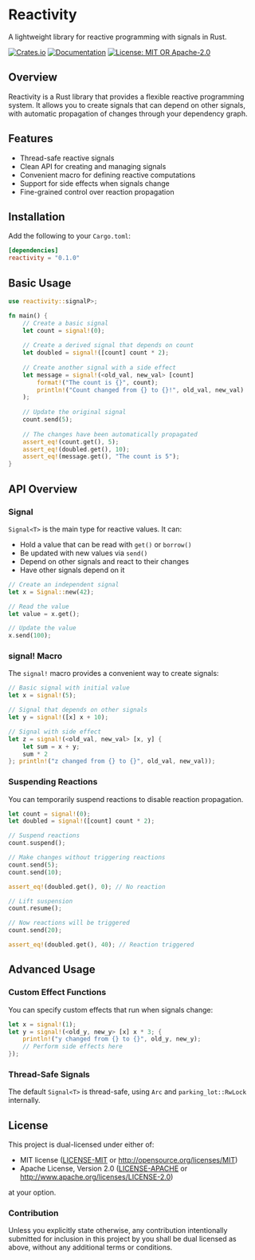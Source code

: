 # Reactivity

A lightweight library for reactive programming with signals in Rust.

[![Crates.io](https://img.shields.io/crates/v/reactivity.svg)](https://crates.io/crates/reactivity)
[![Documentation](https://docs.rs/reactivity/badge.svg)](https://docs.rs/reactivity)
[![License: MIT OR Apache-2.0](https://img.shields.io/crates/l/reactivity.svg)](README.md#license)

## Overview

Reactivity is a Rust library that provides a flexible reactive programming system. It allows you to create signals that can depend on other signals, with automatic propagation of changes through your dependency graph.

## Features

- Thread-safe reactive signals
- Clean API for creating and managing signals
- Convenient macro for defining reactive computations
- Support for side effects when signals change
- Fine-grained control over reaction propagation

## Installation

Add the following to your `Cargo.toml`:

```toml
[dependencies]
reactivity = "0.1.0"
```

## Basic Usage

```rust
use reactivity::signalP>;

fn main() {
    // Create a basic signal
    let count = signal!(0);
    
    // Create a derived signal that depends on count
    let doubled = signal!([count] count * 2);
    
    // Create another signal with a side effect
    let message = signal!(<old_val, new_val> [count] 
        format!("The count is {}", count); 
        println!("Count changed from {} to {}!", old_val, new_val)
    );
    
    // Update the original signal
    count.send(5);
    
    // The changes have been automatically propagated
    assert_eq!(count.get(), 5);
    assert_eq!(doubled.get(), 10);
    assert_eq!(message.get(), "The count is 5");
}
```

## API Overview

### Signal

`Signal<T>` is the main type for reactive values. It can:

- Hold a value that can be read with `get()` or `borrow()`
- Be updated with new values via `send()`
- Depend on other signals and react to their changes
- Have other signals depend on it

```rust
// Create an independent signal
let x = Signal::new(42);

// Read the value
let value = x.get();

// Update the value
x.send(100);
```

### signal! Macro

The `signal!` macro provides a convenient way to create signals:

```rust
// Basic signal with initial value
let x = signal!(5);

// Signal that depends on other signals
let y = signal!([x] x + 10);

// Signal with side effect
let z = signal!(<old_val, new_val> [x, y] {
    let sum = x + y;
    sum * 2
}; println!("z changed from {} to {}", old_val, new_val));
```

### Suspending Reactions

You can temporarily suspend reactions to disable reaction propagation.

```rust
let count = signal!(0);
let doubled = signal!([count] count * 2);

// Suspend reactions
count.suspend();

// Make changes without triggering reactions
count.send(5);
count.send(10);

assert_eq!(doubled.get(), 0); // No reaction

// Lift suspension
count.resume();

// Now reactions will be triggered
count.send(20);

assert_eq!(doubled.get(), 40); // Reaction triggered
```

## Advanced Usage

### Custom Effect Functions

You can specify custom effects that run when signals change:

```rust
let x = signal!(1);
let y = signal!(<old_y, new_y> [x] x * 3; {
    println!("y changed from {} to {}", old_y, new_y);
    // Perform side effects here
});
```

### Thread-Safe Signals

The default `Signal<T>` is thread-safe, using `Arc` and `parking_lot::RwLock` internally.

## License

This project is dual-licensed under either of:

* MIT license ([LICENSE-MIT](LICENSE-MIT) or http://opensource.org/licenses/MIT)
* Apache License, Version 2.0 ([LICENSE-APACHE](LICENSE-APACHE) or http://www.apache.org/licenses/LICENSE-2.0)

at your option.

### Contribution

Unless you explicitly state otherwise, any contribution intentionally submitted for inclusion in this project by you shall be dual licensed as above, without any additional terms or conditions.

